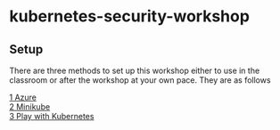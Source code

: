 # kubernetes-security-workshop



## Setup  
There are three methods to set up this workshop either to use in the classroom or after the workshop at your own pace. They are as follows 

[1 Azure](setup/azure.md)  
[2 Minikube](setup/minikube.md)  
[3 Play with Kubernetes](setup/play-with-k8s.md)
